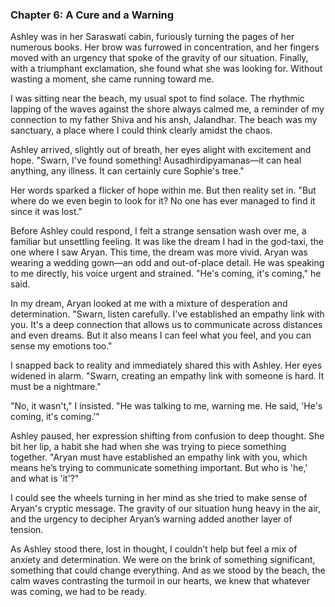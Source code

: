 ### Chapter 6: A Cure and a Warning

Ashley was in her Saraswati cabin, furiously turning the pages of her numerous books. Her brow was furrowed in concentration, and her fingers moved with an urgency that spoke of the gravity of our situation. Finally, with a triumphant exclamation, she found what she was looking for. Without wasting a moment, she came running toward me.

I was sitting near the beach, my usual spot to find solace. The rhythmic lapping of the waves against the shore always calmed me, a reminder of my connection to my father Shiva and his ansh, Jalandhar. The beach was my sanctuary, a place where I could think clearly amidst the chaos.

Ashley arrived, slightly out of breath, her eyes alight with excitement and hope. "Swarn, I've found something! Ausadhirdipyamanas—it can heal anything, any illness. It can certainly cure Sophie's tree."

Her words sparked a flicker of hope within me. But then reality set in. "But where do we even begin to look for it? No one has ever managed to find it since it was lost."

Before Ashley could respond, I felt a strange sensation wash over me, a familiar but unsettling feeling. It was like the dream I had in the god-taxi, the one where I saw Aryan. This time, the dream was more vivid. Aryan was wearing a wedding gown—an odd and out-of-place detail. He was speaking to me directly, his voice urgent and strained. "He's coming, it's coming," he said.

In my dream, Aryan looked at me with a mixture of desperation and determination. "Swarn, listen carefully. I've established an empathy link with you. It's a deep connection that allows us to communicate across distances and even dreams. But it also means I can feel what you feel, and you can sense my emotions too."

I snapped back to reality and immediately shared this with Ashley. Her eyes widened in alarm. "Swarn, creating an empathy link with someone is hard. It must be a nightmare."

"No, it wasn't," I insisted. "He was talking to me, warning me. He said, 'He's coming, it's coming.'"

Ashley paused, her expression shifting from confusion to deep thought. She bit her lip, a habit she had when she was trying to piece something together. "Aryan must have established an empathy link with you, which means he’s trying to communicate something important. But who is 'he,' and what is 'it'?"

I could see the wheels turning in her mind as she tried to make sense of Aryan's cryptic message. The gravity of our situation hung heavy in the air, and the urgency to decipher Aryan’s warning added another layer of tension.

As Ashley stood there, lost in thought, I couldn’t help but feel a mix of anxiety and determination. We were on the brink of something significant, something that could change everything. And as we stood by the beach, the calm waves contrasting the turmoil in our hearts, we knew that whatever was coming, we had to be ready.

